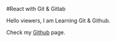 #React with Git & Gitlab

Hello viewers, I am Learning Git & Github.

Check my [Github](https://github.com/sspolash) page. 
